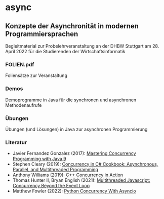 # async
## Konzepte der Asynchronität in modernen Programmiersprachen

Begleitmaterial zur Probelehrveranstaltung an der DHBW Stuttgart am 28. April 2022 für die Studierenden der Wirtschaftsinformatik

### FOLIEN.pdf

Foliensätze zur Veranstaltung

### Demos

Demoprogramme in Java für die synchronen und asynchronen Methodenaufrufe

### Übungen

Übungen (und Lösungen) in Java zur asynchronen Programmierung

### Literatur

- Javier Fernandez Gonzalez (2017):
  [Mastering Concurrency Programming with Java 9](https://www.amazon.de/Mastering-Concurrency-Programming-Java-application/dp/1785887947)
- Stephen Cleary (2019):
  [Concurrency in C# Cookbook: Asynchronous, Parallel, and Multithreaded Programming](https://www.amazon.de/Concurrency-Cookbook-Asynchronous-Multithreaded-Programming/dp/149205450X)
- Anthony Williams (2019):
  [C++ Concurrency in Action](https://www.amazon.de/C-Concurrency-Action-Anthony-Williams/dp/1617294691)
- Thomas Hunter II, Bryan English (2021):
  [Multithreaded Javascript: Concurrency Beyond the Event Loop](https://www.amazon.de/Multithreaded-Javascript-Concurrency-Beyond-Event/dp/1098104439)
- Matthew Fowler (2022):
  [Python Concurrency With Asyncio](https://www.amazon.de/Python-Concurrency-Asyncio-Matthew-Fowler/dp/1617298662)
